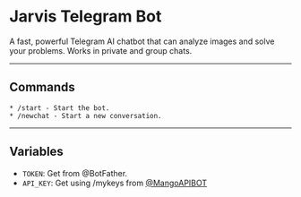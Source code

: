 # Jarvis Telegram Bot

A fast, powerful Telegram AI chatbot that can analyze images and solve your problems. Works in private and group chats.

---

## Commands

```
* /start - Start the bot.
* /newchat - Start a new conversation.
```

---

## Variables

* `TOKEN`: Get from @BotFather.
* `API_KEY`: Get using /mykeys from [@MangoAPIBOT](https://t.me/MangoAPIBOT)
